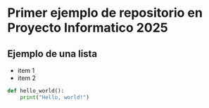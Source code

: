 # Primer ejemplo de repositorio en Proyecto Informatico 2025

## Ejemplo de una lista
* item 1
* item 2 

```python 
def hello_world():
    print("Hello, world!")
```
